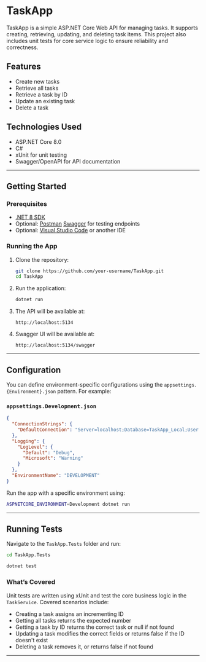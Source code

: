 # TaskApp

TaskApp is a simple ASP.NET Core Web API for managing tasks. It supports creating, retrieving, updating, and deleting task items. This project also includes unit tests for core service logic to ensure reliability and correctness.

## Features

- Create new tasks
- Retrieve all tasks
- Retrieve a task by ID
- Update an existing task
- Delete a task

## Technologies Used

- ASP.NET Core 8.0
- C#
- xUnit for unit testing
- Swagger/OpenAPI for API documentation

---

## Getting Started

### Prerequisites

- [.NET 8 SDK](https://dotnet.microsoft.com/en-us/download/dotnet/8.0)
- Optional: [Postman](https://www.postman.com/) [Swagger](http://localhost:5134/swagger) for testing endpoints
- Optional: [Visual Studio Code](https://code.visualstudio.com/) or another IDE

### Running the App

1. Clone the repository:

   ```bash
   git clone https://github.com/your-username/TaskApp.git
   cd TaskApp
   ```

2. Run the application:

   ```bash
   dotnet run
   ```

3. The API will be available at:

   ```
   http://localhost:5134
   ```

4. Swagger UI will be available at:

   ```
   http://localhost:5134/swagger
   ```

---

## Configuration

You can define environment-specific configurations using the `appsettings.{Environment}.json` pattern. For example:

### `appsettings.Development.json`

```json
{
  "ConnectionStrings": {
    "DefaultConnection": "Server=localhost;Database=TaskApp_Local;User Id=local_user;Password=local_password"
  },
  "Logging": {
    "LogLevel": {
      "Default": "Debug",
      "Microsoft": "Warning"
    }
  },
  "EnvironmentName": "DEVELOPMENT"
}
```

Run the app with a specific environment using:

```bash
ASPNETCORE_ENVIRONMENT=Development dotnet run
```

---

## Running Tests

Navigate to the `TaskApp.Tests` folder and run:

```bash
cd TaskApp.Tests

dotnet test
```

### What’s Covered

Unit tests are written using xUnit and test the core business logic in the `TaskService`. Covered scenarios include:

- Creating a task assigns an incrementing ID
- Getting all tasks returns the expected number
- Getting a task by ID returns the correct task or null if not found
- Updating a task modifies the correct fields or returns false if the ID doesn't exist
- Deleting a task removes it, or returns false if not found

---